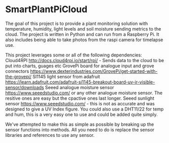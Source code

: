 # SmartPlantPiCloud
The goal of this project is to provide a plant monitoring solution with temperature, humidity, light levels and soil moisture sending metrics to the cloud. The project is written in Python and can run from a Raspberry Pi. It also includes being able to take photos from the raspi camera for timelapse use. 

This project leverages some or all of the following dependencies: 
Cloud4RPI http://docs.cloud4rpi.io/start/rpi/ - Sends data to the cloud to be put into charts, guages etc
GrovePi board for analogue input and grove connectors https://www.dexterindustries.com/GrovePi/get-started-with-the-grovepi/
SI1145 light sensor from adafruit https://learn.adafruit.com/adafruit-si1145-breakout-board-uv-ir-visible-sensor/downloads
Seeed analogue moisture sensor https://www.seeedstudio.com/ or any other analogue moisture sensor. The resitive ones are easy but the cpactive ones last longer.
Seeed sunlight sensor https://www.seeedstudio.com/ - this is not as accurate and was designed to give a UV Index figure.
You could also use a DHT11/22 for temp and hum, this is a very easy one to use and could be added quite simply. 

We've attempted to make this as simple as possible by breaking up the sensor functions into methods. All you need to do is replace the sensor libraries and references to use any sensor. 
